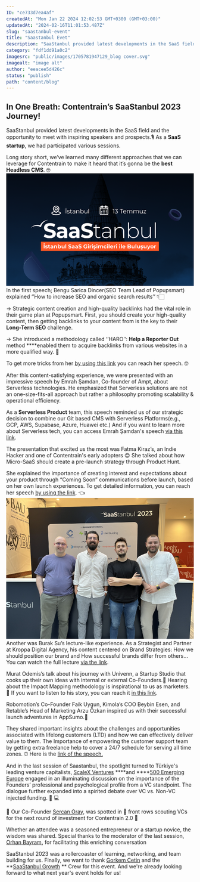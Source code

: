 ```yaml
---
ID: "ce733d7ea4af"
createdAt: "Mon Jan 22 2024 12:02:53 GMT+0300 (GMT+03:00)"
updatedAt: "2024-02-16T11:01:53.487Z"
slug: "saastanbul-event"
title: "Saastanbul Evet"
description: "SaaStanbul provided latest developments in the SaaS field and the opportunity to meet with inspiring speakers and prospects.🎙️ As a SaaS startup, we had participated various sessions.   Long story short, we’ve learned many different approaches that we can leverage for Contentrain to make it heard that it’s gonna be the best Headless CMS. 🤓"
category: "fdf1dd91a0c2"
imagesrc: "public/images/1705781947129_blog cover.svg"
imagealt: "image alt"
author: "eeacee5d426c"
status: "publish"
path: "content/blog"
---
```

## In One Breath: Contentrain’s SaaStanbul 2023 Journey!

SaaStanbul provided latest developments in the SaaS field and the opportunity to meet with inspiring speakers and prospects.🎙️ As a **SaaS startup**, we had participated various sessions.

Long story short, we’ve learned many different approaches that we can leverage for Contentrain to make it heard that it’s gonna be the **best Headless CMS**. 🤓![](public/images/1705914327769_saastanbul%20image1.png) In the first speech; Bengu Sarica Dincer(SEO Team Lead of Popupsmart) explained ‘’How to increase SEO and organic search results’’ 👇🏻

→ Strategic content creation and high-quality backlinks had the vital role in their game plan at Popupsmart. First, you should create your high-quality content, then getting backlinks to your content from is the key to their **Long-Term SEO** challenge.

→ She introduced a methodology called ‘’HARO’’: **Help a Reporter Out** method \*\*\*\*enabled them to acquire backlinks from various websites in a more qualified way. 🦾

To get more tricks from her [by using this link](https://www.youtube.com/watch?v=OSBcOA4mp3M) you can reach her speech. 🤓

After this content-satisfying experience, we were presented with an impressive speech by Emrah Şamdan, Co-founder of Ampt, about Serverless technologies. He emphasized that Serverless solutions are not an one-size-fits-all approach but rather a philosophy promoting scalability & operational efficiency.

As a **Serverless Product** team, this speech reminded us of our strategic decision to combine our Git based CMS with Serverless Platforms(e.g., GCP, AWS, Supabase, Azure, Huawei etc.) And if you want to learn more about Serverless tech, you can access Emrah Şamdan's speech [via this link](https://www.youtube.com/watch?v=q6vmpz3r07I).

The presentation that excited us the most was Fatma Kiraz’s, an Indie Hacker and one of Contentrain's early adopters 😊 She talked about how Micro-SaaS should create a pre-launch strategy through Product Hunt.

She explained the importance of creating interest and expectations about your product through “Coming Soon” communications before launch, based on her own launch experiences. To get detailed information, you can reach her speech [by using the link](https://www.youtube.com/watch?v=SCJ8gTTnzmk). 👈![](<public/images/1705914503749_saastanbul image2.png>)
Another was Burak Su’s lecture-like experience. As a Strategist and Partner at Kroppa Digital Agency, his content centered on Brand Strategies: How we should position our brand and How successful brands differ from others… You can watch the full lecture [via the link](https://www.youtube.com/watch?v=DlHnXieU0GM).

Murat Odemis’s talk about his journey with Univenn, a Startup Studio that cooks up their own ideas with internal or external Co-Founders.🤘 Hearing about the Impact Mapping methodology is inspirational to us as marketers. 🤩 If you want to listen to his story, you can reach it [in this link](https://www.youtube.com/watch?v=zsjAJ3gy_xo).

Robomotion’s Co-Founder Faik Uygun, Kimola’s COO Beybin Esen, and Retable’s Head of Marketing Arzu Özkan inspired us with their successful launch adventures in AppSumo.🚀 

They shared important insights about the challenges and opportunities associated with lifelong customers (LTD) and how we can effectively deliver value to them. The Importance of empowering the customer support team by getting extra freelance help to cover a 24/7 schedule for serving all time zones. ⏰ Here is the [link of the speech.](https://www.youtube.com/watch?v=WiXiSd9tq7g)

And in the last session of Saastanbul, the spotlight turned to Türkiye's leading venture capitalists, [ScaleX Ventures](https://www.linkedin.com/company/scalex/) ****and ****[500 Emerging Europe](https://www.linkedin.com/company/500ee/) engaged in an illuminating discussion on the importance of the Founders’ professional and psychological profile from a VC standpoint. The dialogue further expanded into a spirited debate over VC vs. Non-VC injected funding. 👩 💻

🤫 Our Co-Founder [Sercan Oray](https://www.linkedin.com/in/sercanoray/), was spotted in 📸 front rows scouting VCs for the next round of investment for Contentrain 2.0 🤩

Whether an attendee was a seasoned entrepreneur or a startup novice, the wisdom was shared. Special thanks to the moderator of the last session, [Orhan Bayram](https://www.linkedin.com/in/orhanbayram/)**,** for facilitating this enriching conversation

SaaStanbul 2023 was a rollercoaster of learning, networking, and team building for us. Finally, we want to thank [Gorkem Cetin](https://www.linkedin.com/in/gorkemcetin/) and the **[SaaStanbul Growth](https://www.linkedin.com/company/saastanbul/) ** Crew for this event. And we're already looking forward to what next year's event holds for us!